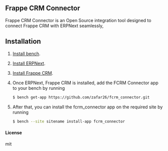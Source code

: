 
## Frappe CRM Connector
Frappe CRM Connector is an Open Source integration tool designed to connect Frappe CRM with ERPNext seamlessly,


## Installation
1. [Install bench](https://github.com/frappe/bench).
2. [Install ERPNext](https://github.com/frappe/bench#installation).
3. [Install Frappe CRM](https://github.com/frappe/crm?tab=readme-ov-file#local-setup).
4. Once ERPNext, Frappe CRM is installed, add the FCRM Connector app to your bench by running

    ```sh
    $ bench get-app https://github.com/zafar26/fcrm_connector.git
    ```
4. After that, you can install the fcrm_connector app on the required site by running
    ```sh
    $ bench --site sitename install-app fcrm_connector
    ```


#### License

mit
